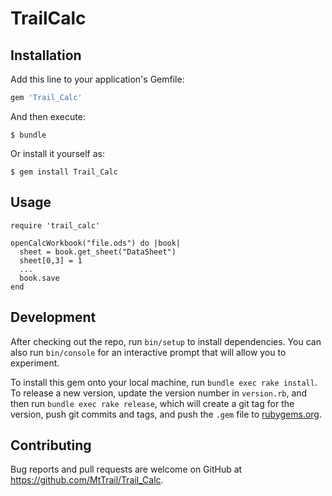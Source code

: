 # TrailCalc

## Installation

Add this line to your application's Gemfile:

```ruby
gem 'Trail_Calc'
```

And then execute:

    $ bundle

Or install it yourself as:

    $ gem install Trail_Calc

## Usage

    require 'trail_calc'
    
    openCalcWorkbook("file.ods") do |book|
      sheet = book.get_sheet("DataSheet")
      sheet[0,3] = 1
      ...
      book.save
    end

## Development

After checking out the repo, run `bin/setup` to install dependencies. You can also run `bin/console` for an interactive prompt that will allow you to experiment.

To install this gem onto your local machine, run `bundle exec rake install`. To release a new version, update the version number in `version.rb`, and then run `bundle exec rake release`, which will create a git tag for the version, push git commits and tags, and push the `.gem` file to [rubygems.org](https://rubygems.org).

## Contributing

Bug reports and pull requests are welcome on GitHub at https://github.com/MtTrail/Trail_Calc.

